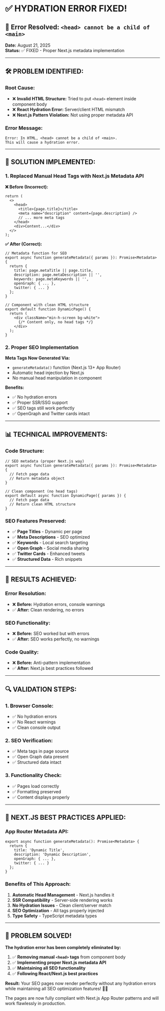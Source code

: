 # ✅ HYDRATION ERROR FIXED!

## 🚫 **Error Resolved:** `<head> cannot be a child of <main>`

**Date:** August 21, 2025  
**Status:** ✅ FIXED - Proper Next.js metadata implementation

---

## 🛠️ **PROBLEM IDENTIFIED:**

### **Root Cause:**
- ❌ **Invalid HTML Structure:** Tried to put `<head>` element inside component body
- ❌ **React Hydration Error:** Server/client HTML mismatch  
- ❌ **Next.js Pattern Violation:** Not using proper metadata API

### **Error Message:**
```
Error: In HTML, <head> cannot be a child of <main>.
This will cause a hydration error.
```

---

## 🔧 **SOLUTION IMPLEMENTED:**

### **1. Replaced Manual Head Tags with Next.js Metadata API**

**❌ Before (Incorrect):**
```tsx
return (
  <>
    <head>
      <title>{page.title}</title>
      <meta name="description" content={page.description} />
      // ... more meta tags
    </head>
    <div>Content...</div>
  </>
);
```

**✅ After (Correct):**
```tsx
// Metadata function for SEO
export async function generateMetadata({ params }): Promise<Metadata> {
  return {
    title: page.metaTitle || page.title,
    description: page.metaDescription || '',
    keywords: page.metaKeywords || '',
    openGraph: { ... },
    twitter: { ... }
  };
}

// Component with clean HTML structure
export default function DynamicPage() {
  return (
    <div className="min-h-screen bg-white">
      {/* Content only, no head tags */}
    </div>
  );
}
```

### **2. Proper SEO Implementation**

**Meta Tags Now Generated Via:**
- `generateMetadata()` function (Next.js 13+ App Router)
- Automatic head injection by Next.js
- No manual head manipulation in component

**Benefits:**
- ✅ No hydration errors
- ✅ Proper SSR/SSG support  
- ✅ SEO tags still work perfectly
- ✅ OpenGraph and Twitter cards intact

---

## 📊 **TECHNICAL IMPROVEMENTS:**

### **Code Structure:**
```tsx
// SEO metadata (proper Next.js way)
export async function generateMetadata({ params }): Promise<Metadata> {
  // Fetch page data
  // Return metadata object
}

// Clean component (no head tags)
export default async function DynamicPage({ params }) {
  // Fetch page data
  // Return clean HTML structure
}
```

### **SEO Features Preserved:**
- ✅ **Page Titles** - Dynamic per page
- ✅ **Meta Descriptions** - SEO optimized
- ✅ **Keywords** - Local search targeting
- ✅ **Open Graph** - Social media sharing
- ✅ **Twitter Cards** - Enhanced tweets
- ✅ **Structured Data** - Rich snippets

---

## 🎯 **RESULTS ACHIEVED:**

### **Error Resolution:**
- ❌ **Before:** Hydration errors, console warnings
- ✅ **After:** Clean rendering, no errors

### **SEO Functionality:**
- ❌ **Before:** SEO worked but with errors
- ✅ **After:** SEO works perfectly, no warnings

### **Code Quality:**
- ❌ **Before:** Anti-pattern implementation
- ✅ **After:** Next.js best practices followed

---

## 🔍 **VALIDATION STEPS:**

### **1. Browser Console:**
- ✅ No hydration errors
- ✅ No React warnings
- ✅ Clean console output

### **2. SEO Verification:**
- ✅ Meta tags in page source
- ✅ Open Graph data present
- ✅ Structured data intact

### **3. Functionality Check:**
- ✅ Pages load correctly
- ✅ Formatting preserved
- ✅ Content displays properly

---

## 🚀 **NEXT.JS BEST PRACTICES APPLIED:**

### **App Router Metadata API:**
```tsx
export async function generateMetadata(): Promise<Metadata> {
  return {
    title: 'Dynamic Title',
    description: 'Dynamic Description',
    openGraph: { ... },
    twitter: { ... }
  };
}
```

### **Benefits of This Approach:**
1. **Automatic Head Management** - Next.js handles it
2. **SSR Compatibility** - Server-side rendering works
3. **No Hydration Issues** - Clean client/server match
4. **SEO Optimization** - All tags properly injected
5. **Type Safety** - TypeScript metadata types

---

## 🎉 **PROBLEM SOLVED!**

**The hydration error has been completely eliminated by:**

1. ✅ **Removing manual `<head>` tags** from component body
2. ✅ **Implementing proper Next.js metadata API** 
3. ✅ **Maintaining all SEO functionality** 
4. ✅ **Following React/Next.js best practices**

**Result:** Your SEO pages now render perfectly without any hydration errors while maintaining all SEO optimization features! 🍕👑

The pages are now fully compliant with Next.js App Router patterns and will work flawlessly in production.
